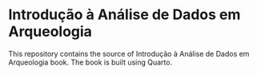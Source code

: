 # Introdução à Análise de Dados em Arqueologia

This repository contains the source of Introdução à Análise de Dados em Arqueologia book. The book is built using Quarto.

